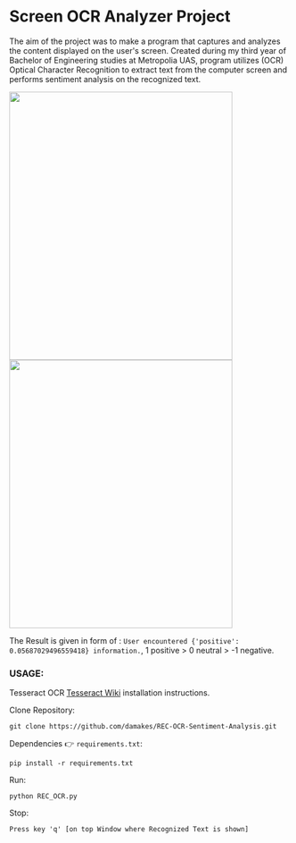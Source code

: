 # Screen OCR Analyzer Project

The aim of the project was to make a program that captures and analyzes the content displayed on the user's screen. Created during my third year of Bachelor of Engineering studies at Metropolia UAS, program utilizes (OCR) Optical Character Recognition to extract text from the computer screen and performs sentiment analysis on the recognized text. 

<img src="https://github.com/damakes/REC-OCR-Sentiment-Analysis/assets/155246347/7bc78881-94e3-414b-a599-cae52e340b96" width="400" height="480" >
<img src="https://github.com/damakes/REC-OCR-Sentiment-Analysis/assets/155246347/24e2bcde-b518-4e5b-b3e3-b494dfe4b409" width="400" height="480" >

The Result is given in form of : `User encountered {'positive': 0.05687029496559418} information.`, 1 positive > 0 neutral > -1 negative.

### USAGE:
Tesseract OCR [Tesseract Wiki](https://github.com/UB-Mannheim/tesseract/wiki) installation instructions.

Clone Repository:
```
git clone https://github.com/damakes/REC-OCR-Sentiment-Analysis.git
```
Dependencies 👉 `requirements.txt`:
```
pip install -r requirements.txt
```
Run: 
```
python REC_OCR.py
```
Stop:
```
Press key 'q' [on top Window where Recognized Text is shown]
```





